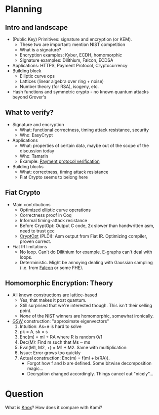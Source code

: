 # Planning

## Intro and landscape

* (Public Key) Primitives: signature and encryption (or KEM).
	* These two are important: mention NIST competition
	* What is a signature?
	* Encryption examples: Kyber, ECDH, homomorphic
	* Signature examples: Dilithium, Falcon, ECDSA
* Applications: HTTPS, Payment Protocol, Cryptocurrency
* Building block
	* Elliptic curve ops
	* Lattices (linear algebra over ring + noise)
	* Number theory (for RSA), isogeny, etc.
* Hash functions and symmetric crypto - no known quantum attacks beyond Grover's

## What to verify?

* Signature and encryption
	* What: functional correctness, timing attack resistance, security
	* Who: EasyCrypt
* Applications
	* What: properties of certain data, maybe out of the scope of the discussion today
	* Who: Tamarin
	* Example: [Payment protocol verification](https://ieeexplore.ieee.org/document/9519404)
* Building blocks
	* What: correctness, timing attack resistance
	* Fiat Crypto seems to belong here

## Fiat Crypto

* Main contributions
	* Optimized elliptic curve operations
	* Correctness proof in Coq
 	* Informal timing-attack resistance
	* Before CryptOpt: Output C code, 2x slower than handwritten asm, need to trust gcc
	* [CryptOpt](https://arxiv.org/abs/2211.10665) (PLDI): Asm output from Fiat IR. Optimizing compiler, proven correct.
* Fiat IR limitations
	* No loop. Can't do Dilithium for example. E-graphs can't deal with loops.
	* Deterministic. Might be annoying dealing with Gaussian sampling (i.e. from [Falcon](https://falcon-sign.info/) or some FHE).

## Homomorphic Encryption: Theory

* All known constructions are lattice-based
	* Yes, that makes it post quantum.
	* Still surprised that we're interested though. This isn't their selling point.
	* *None* of the NIST winners are homomorphic, somewhat ironically.
* [GSW](https://eprint.iacr.org/2013/340.pdf) construction: "approximate eigenvectors"
	1. Intuition: As=e is hard to solve
	1. pk = A, sk = s
	1. Enc(m) = mI + RA where R is random 0/1
	1. Dec(M): Find m such that Ms ~ ms
	1. Eval(M1, M2, +) = M1 + M2. Same with multiplication
	1. Issue: Error grows too quickly
	1. Actual construction: Enc(m) = f(mI + b(RA)).
		* Forgot how f and b are defined. Some bitwise decomposition magic...
		* Decryption changed accordingly. Things cancel out "nicely"...

# Question

What is [Knox](https://github.com/anishathalye/knox)? How does it compare with Kami?
